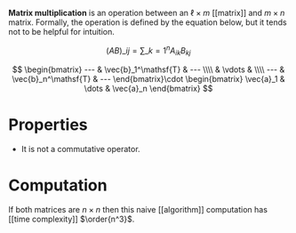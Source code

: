 **Matrix multiplication** is an operation between an $\ell \times m$ [[matrix]] and $m \times n$ matrix. Formally, the operation is defined by the equation below, but it tends not to be helpful for intuition.

$$
\left(AB\right)\_{ij} = \sum\_{k=1}^n A_{ik}B_{kj} 
$$

$$
\begin{bmatrix}
--- & \vec{b}_1^\mathsf{T} & --- \\\\
& \vdots & \\\\
--- & \vec{b}_n^\mathsf{T} & ---
\end{bmatrix}\cdot \begin{bmatrix}
\vec{a}_1 & \dots & \vec{a}_n
\end{bmatrix}
$$

# Properties

* It is not a commutative operator.

# Computation

If both matrices are $n \times n$ then this naive [[algorithm]] computation has [[time complexity]] $\order{n^3}$.